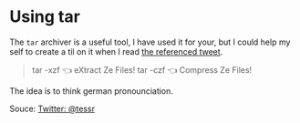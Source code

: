 # Using tar

The `tar` archiver is a useful tool, I have used it for your, but I could help my self to create a til on it when I read [the referenced tweet](https://twitter.com/_tessr/status/626076327133577216).

> tar -xzf 👈 eXtract Ze Files!
> tar -czf 👈 Compress Ze Files!

The idea is to think german pronounciation.

Souce: [Twitter: @tessr](https://twitter.com/_tessr/status/626076327133577216)
